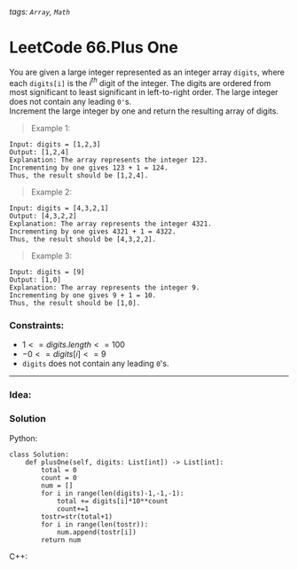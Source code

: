 ###### tags: `Array`, `Math`

# LeetCode 66.Plus One
You are given a large integer represented as an integer array ```digits```, where each ```digits[i]``` is the $i^{th}$ digit of the integer. The digits are ordered from most significant to least significant in left-to-right order. The large integer does not contain any leading ```0'```s.  
Increment the large integer by one and return the resulting array of digits.  



>Example 1:
```
Input: digits = [1,2,3]
Output: [1,2,4]
Explanation: The array represents the integer 123.
Incrementing by one gives 123 + 1 = 124.
Thus, the result should be [1,2,4].
```
>Example 2:
```
Input: digits = [4,3,2,1]
Output: [4,3,2,2]
Explanation: The array represents the integer 4321.
Incrementing by one gives 4321 + 1 = 4322.
Thus, the result should be [4,3,2,2].
```
>Example 3:
```
Input: digits = [9]
Output: [1,0]
Explanation: The array represents the integer 9.
Incrementing by one gives 9 + 1 = 10.
Thus, the result should be [1,0].
```
 

### Constraints:

- $1 <= digits.length <= 100$
- $-0 <= digits[i] <= 9$
- ```digits``` does not contain any leading ```0```'s.
---
### Idea:
>
### Solution

Python:
```python=
class Solution:
    def plusOne(self, digits: List[int]) -> List[int]:
        total = 0
        count = 0
        num = []
        for i in range(len(digits)-1,-1,-1):
            total += digits[i]*10**count
            count+=1
        tostr=str(total+1)
        for i in range(len(tostr)):
            num.append(tostr[i])
        return num
```

C++:
```cpp=
```